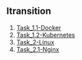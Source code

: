 ## Itransition

1. [Task_1.1-Docker](https://github.com/VishnevskiyAV/Itransition/tree/main/Task%201.1%20-%20Docker)
2. [Task_1.2-Kubernetes](https://github.com/VishnevskiyAV/Itransition/tree/main/Task%201.2%20-%20Kubernetes)
3. [Task_2-Linux](https://github.com/VishnevskiyAV/Itransition/tree/main/Task%202%20-%20Linux)
4. [Task_2.1-Nginx](https://github.com/VishnevskiyAV/Itransition/tree/main/Task%202.1%20-%20Nginx)